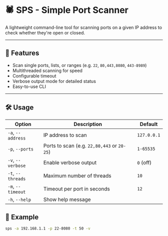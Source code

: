 # 🕷️ SPS - Simple Port Scanner

A lightweight command-line tool for scanning ports on a given IP address to check whether they're open or closed.

---

## 🚀 Features

- Scan single ports, lists, or ranges (e.g. `22`, `80,443,8080`, `443-8989`)
- Multithreaded scanning for speed
- Configurable timeout
- Verbose output mode for detailed status
- Easy-to-use CLI

---

## 🛠️ Usage

| Option            | Description                                 | Default     |
|-------------------|---------------------------------------------|-------------|
| `-a`, `--address` | IP address to scan                          | `127.0.0.1` |
| `-p`, `--ports`   | Ports to scan (e.g. `22,80,443` or `20-25`) | `1-65535`   |
| `-v`, `--verbose` | Enable verbose output                       | `0` (off)   |
| `-t`, `--threads` | Maximum number of threads                   | `10`        |
| `-m`, `--timeout` | Timeout per port in seconds                 | `12`        |
| `-h`, `--help`    | Show help message                           |             |

## 🧪 Example

```bash
sps -a 192.168.1.1 -p 22-8080 -t 50 -v
```
